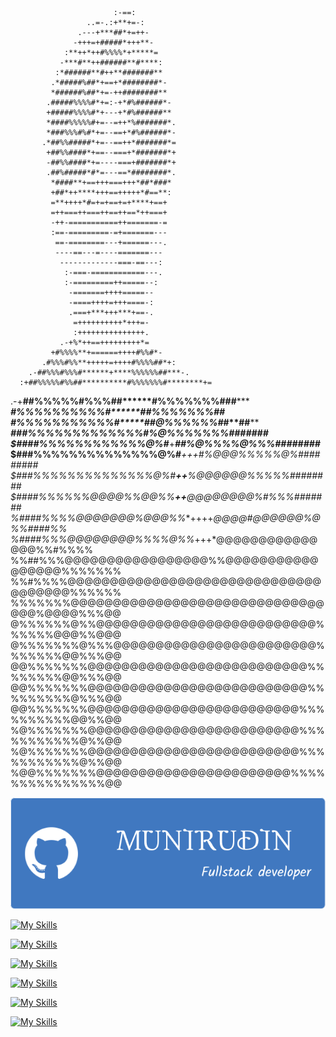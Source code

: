                                                
                           :-==:                  
                     ..=-.:+**+=-:                
                   .---+***##*+=++-               
                  -+++=+#####*+++**-              
                :**++*++#%%%%*+*****=             
               -***#**++######**#****:            
              :*######**#++**#######**            
             .*#####%##*+==+*########*-           
             *######%##*+=-++########**           
            .#####%%%%#*+=:-+*#%######*-          
            +#####%%%%#*+---+*#%######**          
            *####%%%%%#+=--=++*%#######*.         
            *###%%%#%#*+=--==+*#%######*-         
           .*##%%#####*+=--==++*#######*=         
            +##%%####*+==--===+*#######*+         
            -##%%####*+=----===+#######*+         
            .##%#####*#*=---==*########*.         
             *####**+==+++===+++*##*###*          
             +##*++****+++==+++++*#==**:          
             =**++++*#=+=+==+=+****+==+           
             =++===++===++==++==*++===+           
             -++-===========++=======-=           
             :==-=========-=+=======---           
              ==-========---+======---.           
              ----==---=----=======---            
               -------------===-==---:            
                :-===-============---.            
                :-=========++=====--:             
                 -=======++++=====--              
                 -====++++=+++====-:              
                 .===+***+++***+==-.              
                  =++++++++++*+++=-               
                  :+++++++++++++++.               
               .-+%*++==+++++++++*=               
             +#%%%%**+======++++#%%#*-            
           .#%%%#%%**+++++=++++#%%%%##*+:         
        .-##%%%#%%%#******+****%%%%%%##***-.      
      :+##%%%%%#%%##**********#%%%%%%%#********+= 
  .-+**##%%%%%#%%%##**********#%%%%%%%#****##*****
*******#%%%%%%%%%%#***********##%%%%%%%*****##****
******#%%%%%%%%%%%#***********##@%%%%%%#*#**##****
***###%%%%%%%%%%%%%***********#%@%%%%%%%#######***
$####%%%%%%%%%%%%@%#*****+***##%@%%%%@%%%########*
$###%%%%%%%%%%%%%%@%#***+++**#%@@@%%%%%@%#########
$###%%%%%%%%%%%%%%@%#****++***%@@@@@@%%%%%########
$####%%%%%%@@@@%%@@%%****++***@@@@@@@@%#%%%#######
%####%%%%@@@@@@@%@@@%%**++++*@@@@#@@@@@@%@%%####%%
%####%%%@@@@@@@@%%%%@%%*+++*@@@@@@@@@@@@@@@%%#%%%%
%%##%%%@@@@@@@@@@@@@@@@@%%@@@@@@@@@@@@@@@@@%%%%%%%
%%#%%%%@@@@@@@@@@@@@@@@@@@@@@@@@@@@@@@@@@@@@%%%%%%
%%%%%%%@@@@@@@@@@@@@@@@@@@@@@@@@@@@@@@@@%@@@@%%%@@
@%%%%%%@%%@@@@@@@@@@@@@@@@@@@@@@@@@@%%%%%%@@@%%@@@
@%%%%%%%@%%%@@@@@@@@@@@@@@@@@@@@@@@@%%%%%%%@@%%%@@
@@%%%%%%%@@@@@@@@@@@@@@@@@@@@@@@@@@%%%%%%%%@@%%%@@
@@%%%%%%%@@@@@@@@@@@@@@@@@@@@@@@@@@%%%%%%%%%@%%%@@
@@%%%%%%%@@@@@@@@@@@@@@@@@@@@@@@@@%%%%%%%%%%@@%%@@
%@%%%%%%%@@@@@@@@@@@@@@@@@@@@@@@@@%%%%%%%%%%%@%%@@
%@%%%%%%%@@@@@@@@@@@@@@@@@@@@@@@@@%%%%%%%%%%%@%%@@
%@@%%%%%%%@@@@@@@@@@@@@@@@@@@@@@@%%%%%%%%%%%%%%%@@


<!--IMAGE-->
![header](https://github.com/munirudin26/munirudin26/blob/main/img%2Fheader.png)
<!--ICON-->
[![My Skills](https://skillicons.dev/icons?i=debian)](https://skillicons.dev)

[![My Skills](https://skillicons.dev/icons?i=nodejs)](https://skillicons.dev)

[![My Skills](https://skillicons.dev/icons?i=cpp,js,java,react)](https://skillicons.dev)

[![My Skills](https://skillicons.dev/icons?i=npm)](https://skillicons.dev)

[![My Skills](https://skillicons.dev/icons?i=mysql)](https://skillicons.dev)

[![My Skills](https://skillicons.dev/icons?i=netlify,vercel)](https://skillicons.dev)

